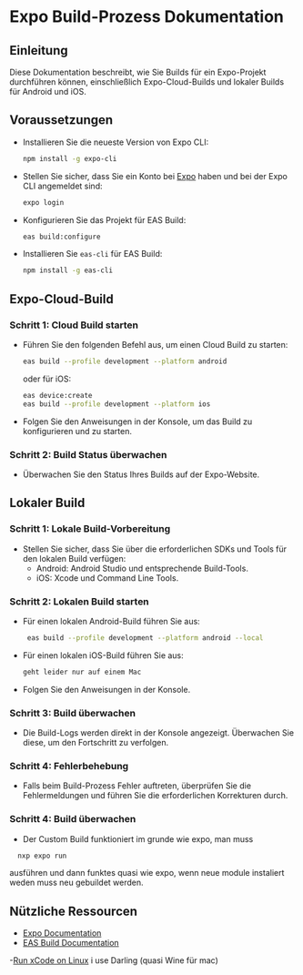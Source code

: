 # Expo Build-Prozess Dokumentation

## Einleitung

Diese Dokumentation beschreibt, wie Sie Builds für ein Expo-Projekt durchführen können, einschließlich Expo-Cloud-Builds und lokaler Builds für Android und iOS.

## Voraussetzungen

- Installieren Sie die neueste Version von Expo CLI:

  ```bash
  npm install -g expo-cli
  ```

- Stellen Sie sicher, dass Sie ein Konto bei [Expo](https://expo.dev/) haben und bei der Expo CLI angemeldet sind:

  ```bash
  expo login
  ```

- Konfigurieren Sie das Projekt für EAS Build:

  ```bash
  eas build:configure
  ```

- Installieren Sie `eas-cli` für EAS Build:

  ```bash
  npm install -g eas-cli
  ```

## Expo-Cloud-Build

### Schritt 1: Cloud Build starten

- Führen Sie den folgenden Befehl aus, um einen Cloud Build zu starten:

  ```bash
  eas build --profile development --platform android
  ```

  oder für iOS:

  ```bash
  eas device:create
  eas build --profile development --platform ios
  ```

- Folgen Sie den Anweisungen in der Konsole, um das Build zu konfigurieren und zu starten.

### Schritt 2: Build Status überwachen

- Überwachen Sie den Status Ihres Builds auf der Expo-Website.

## Lokaler Build

### Schritt 1: Lokale Build-Vorbereitung

- Stellen Sie sicher, dass Sie über die erforderlichen SDKs und Tools für den lokalen Build verfügen:
  - Android: Android Studio und entsprechende Build-Tools.
  - iOS: Xcode und Command Line Tools.

### Schritt 2: Lokalen Build starten

- Für einen lokalen Android-Build führen Sie aus:

  ```bash
   eas build --profile development --platform android --local
  ```

- Für einen lokalen iOS-Build führen Sie aus:

  ```bash
  geht leider nur auf einem Mac
  ```

- Folgen Sie den Anweisungen in der Konsole.

### Schritt 3: Build überwachen

- Die Build-Logs werden direkt in der Konsole angezeigt. Überwachen Sie diese, um den Fortschritt zu verfolgen.

### Schritt 4: Fehlerbehebung

- Falls beim Build-Prozess Fehler auftreten, überprüfen Sie die Fehlermeldungen und führen Sie die erforderlichen Korrekturen durch.

### Schritt 4: Build überwachen

- Der Custom Build funktioniert im grunde wie expo, man muss

```bash
  nxp expo run
```

ausführen und dann funktes quasi wie expo, wenn neue module instaliert weden muss neu gebuildet werden.

## Nützliche Ressourcen

- [Expo Documentation](https://docs.expo.dev/)
- [EAS Build Documentation](https://docs.expo.dev/build/introduction/)

-[Run xCode on Linux](https://www.baeldung.com/linux/xcode)
i use Darling (quasi Wine für mac)
